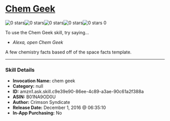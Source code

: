 # [Chem Geek](http://alexa.amazon.com/#skills/amzn1.ask.skill.c9e39e90-86ee-4c89-a3ae-90c61a2f388a)
![0 stars](../../images/ic_star_border_black_18dp_1x.png)![0 stars](../../images/ic_star_border_black_18dp_1x.png)![0 stars](../../images/ic_star_border_black_18dp_1x.png)![0 stars](../../images/ic_star_border_black_18dp_1x.png)![0 stars](../../images/ic_star_border_black_18dp_1x.png) 0

To use the Chem Geek skill, try saying...

* *Alexa, open Chem Geek*

A few chemistry facts based off of the space facts template.

***

### Skill Details

* **Invocation Name:** chem geek
* **Category:** null
* **ID:** amzn1.ask.skill.c9e39e90-86ee-4c89-a3ae-90c61a2f388a
* **ASIN:** B01NA9OD0U
* **Author:** Crimson Syndicate
* **Release Date:** December 1, 2016 @ 06:35:10
* **In-App Purchasing:** No
